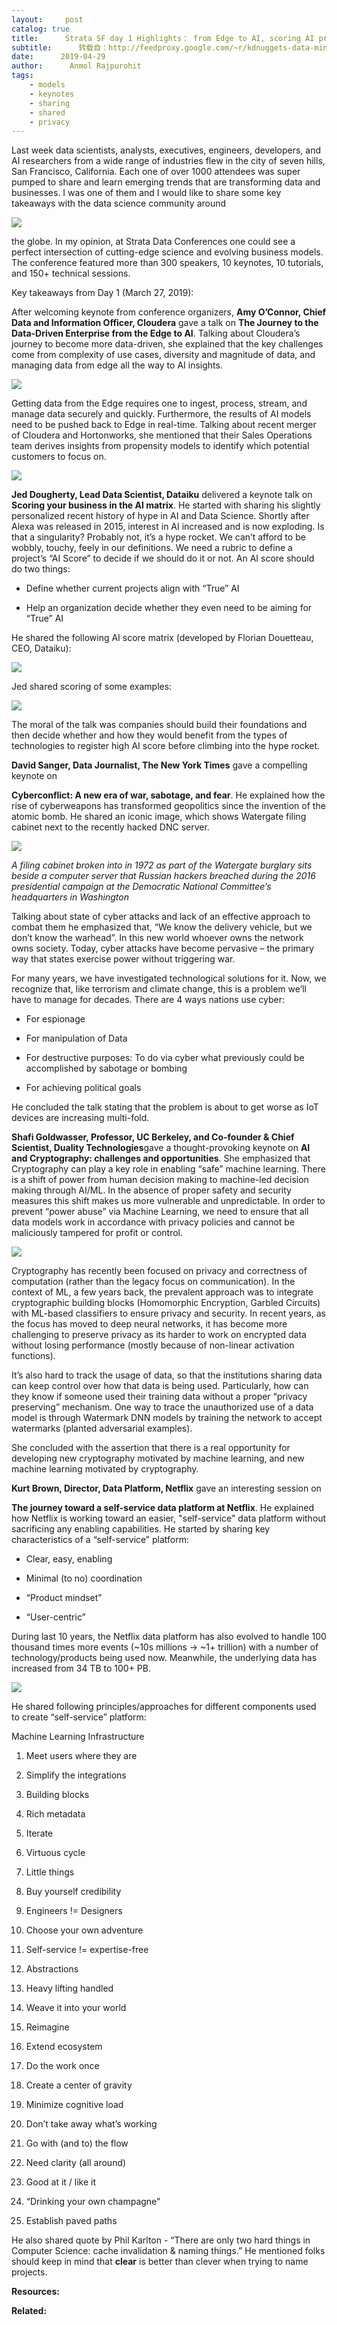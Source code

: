 ```yaml
---
layout:     post
catalog: true
title:      Strata SF day 1 Highlights： from Edge to AI, scoring AI projects, cyberconflict, cryptography
subtitle:      转载自：http://feedproxy.google.com/~r/kdnuggets-data-mining-analytics/~3/ylVXAH1V_64/strata-san-francisco-day-1-highlights.html
date:      2019-04-29
author:      Anmol Rajpurohit
tags:
    - models
    - keynotes
    - sharing
    - shared
    - privacy
---
```


Last week data scientists, analysts, executives, engineers, developers, and AI researchers from a wide range of industries flew in the city of seven hills, San Francisco, California. Each one of over 1000 attendees was super pumped to share and learn emerging trends that are transforming data and businesses. I was one of them and I would like to share some key takeaways with the data science community around

![](https://www.kdnuggets.com/wp-content/uploads/strata-data-conference-fig-1.jpg)


the globe. In my opinion, at Strata Data Conferences one could see a perfect intersection of cutting-edge science and evolving business models. The conference featured more than 300 speakers, 10 keynotes, 10 tutorials, and 150+ technical sessions.

Key takeaways from Day 1 (March 27, 2019):

After welcoming keynote from conference organizers, **Amy O’Connor, Chief Data and Information Officer, Cloudera** gave a talk on **The Journey to the Data-Driven Enterprise from the Edge to AI**. Talking about Cloudera’s journey to become more data-driven, she explained that the key challenges come from complexity of use cases, diversity and magnitude of data, and managing data from edge all the way to AI insights.

![](https://www.kdnuggets.com/wp-content/uploads/strata-data-conference-fig-2.jpg)


Getting data from the Edge requires one to ingest, process, stream, and manage data securely and quickly. Furthermore, the results of AI models need to be pushed back to Edge in real-time. Talking about recent merger of Cloudera and Hortonworks, she mentioned that their Sales Operations team derives insights from propensity models to identify which potential customers to focus on.

![](https://www.kdnuggets.com/wp-content/uploads/strata-data-conference-fig-3.jpg)


**Jed Dougherty, Lead Data Scientist, Dataiku** delivered a keynote talk on **Scoring your business in the AI matrix**. He started with sharing his slightly personalized recent history of hype in AI and Data Science. Shortly after Alexa was released in 2015, interest in AI increased and is now exploding. Is that a singularity? Probably not, it’s a hype rocket. We can’t afford to be wobbly, touchy, feely in our definitions. We need a rubric to define a project’s “AI Score” to decide if we should do it or not. An AI score should do two things:

- Define whether current projects align with “True” AI

- Help an organization decide whether they even need to be aiming for “True” AI


He shared the following AI score matrix (developed by Florian Douetteau, CEO, Dataiku):

![](https://www.kdnuggets.com/wp-content/uploads/strata-data-conference-fig-4.jpg)


Jed shared scoring of some examples:

![](https://www.kdnuggets.com/wp-content/uploads/strata-data-conference-fig-5.jpg)


The moral of the talk was companies should build their foundations and then decide whether and how they would benefit from the types of technologies to register high AI score before climbing into the hype rocket.

**David Sanger, Data Journalist, The New York Times** gave a compelling keynote on

**Cyberconflict: A new era of war, sabotage, and fear**. He explained how the rise of cyberweapons has transformed geopolitics since the invention of the atomic bomb. He shared an iconic image, which shows Watergate filing cabinet next to the recently hacked DNC server.

![](https://www.kdnuggets.com/wp-content/uploads/strata-data-conference-fig-6.jpg)


*A filing cabinet broken into in 1972 as part of the Watergate burglary sits beside a computer server that Russian hackers breached during the 2016 presidential campaign at the Democratic National Committee’s headquarters in Washington*

Talking about state of cyber attacks and lack of an effective approach to combat them he emphasized that, “We know the delivery vehicle, but we don’t know the warhead”. In this new world whoever owns the network owns society. Today, cyber attacks have become pervasive – the primary way that states exercise power without triggering war.

For many years, we have investigated technological solutions for it. Now, we recognize that, like terrorism and climate change, this is a problem we’ll have to manage for decades. There are 4 ways nations use cyber:

- For espionage

- For manipulation of Data

- For destructive purposes: To do via cyber what previously could be accomplished by sabotage or bombing

- For achieving political goals


He concluded the talk stating that the problem is about to get worse as IoT devices are increasing multi-fold.

**Shafi Goldwasser, Professor, UC Berkeley, and Co-founder & Chief Scientist, Duality Technologies**gave a thought-provoking keynote on **AI and Cryptography: challenges and opportunities**. She emphasized that Cryptography can play a key role in enabling “safe” machine learning. There is a shift of power from human decision making to machine-led decision making through AI/ML. In the absence of proper safety and security measures this shift makes us more vulnerable and unpredictable. In order to prevent “power abuse” via Machine Learning, we need to ensure that all data models work in accordance with privacy policies and cannot be maliciously tampered for profit or control.

![](https://www.kdnuggets.com/wp-content/uploads/strata-data-conference-fig-7.jpg)


Cryptography has recently been focused on privacy and correctness of computation (rather than the legacy focus on communication). In the context of ML, a few years back, the prevalent approach was to integrate cryptographic building blocks (Homomorphic Encryption, Garbled Circuits) with ML-based classifiers to ensure privacy and security. In recent years, as the focus has moved to deep neural networks, it has become more challenging to preserve privacy as its harder to work on encrypted data without losing performance (mostly because of non-linear activation functions).

It’s also hard to track the usage of data, so that the institutions sharing data can keep control over how that data is being used. Particularly, how can they know if someone used their training data without a proper “privacy preserving” mechanism. One way to trace the unauthorized use of a data model is through Watermark DNN models by training the network to accept watermarks (planted adversarial examples).

She concluded with the assertion that there is a real opportunity for developing new cryptography motivated by machine learning, and new machine learning motivated by cryptography.

**Kurt Brown, Director, Data Platform, Netflix** gave an interesting session on

**The journey toward a self-service data platform at Netflix**. He explained how Netflix is working toward an easier, "self-service" data platform without sacrificing any enabling capabilities. He started by sharing key characteristics of a “self-service” platform:

- Clear, easy, enabling

- Minimal (to no) coordination

- “Product mindset”

- “User-centric”


During last 10 years, the Netflix data platform has also evolved to handle 100 thousand times more events (~10s millions -> ~1+ trillion) with a number of technology/products being used now. Meanwhile, the underlying data has increased from 34 TB to 100+ PB.

![](https://www.kdnuggets.com/wp-content/uploads/strata-data-conference-fig-8.jpg)


He shared following principles/approaches for different components used to create “self-service” platform:

Machine Learning Infrastructure

1. Meet users where they are

1. Simplify the integrations

1. Building blocks


1. Rich metadata

1. Iterate

1. Virtuous cycle

1. Little things

1. Buy yourself credibility

1. Engineers != Designers


1. Choose your own adventure

1. Self-service != expertise-free

1. Abstractions

1. Heavy lifting handled


1. Weave it into your world

1. Reimagine

1. Extend ecosystem


1. Do the work once

1. Create a center of gravity

1. Minimize cognitive load

1. Don’t take away what’s working

1. Go with (and to) the flow


1. Need clarity (all around)

1. Good at it / like it

1. “Drinking your own champagne”

1. Establish paved paths


He also shared quote by Phil Karlton - “There are only two hard things in Computer Science: cache invalidation & naming things.” He mentioned folks should keep in mind that **clear** is better than clever when trying to name projects.

**Resources:**

**Related:**



 
